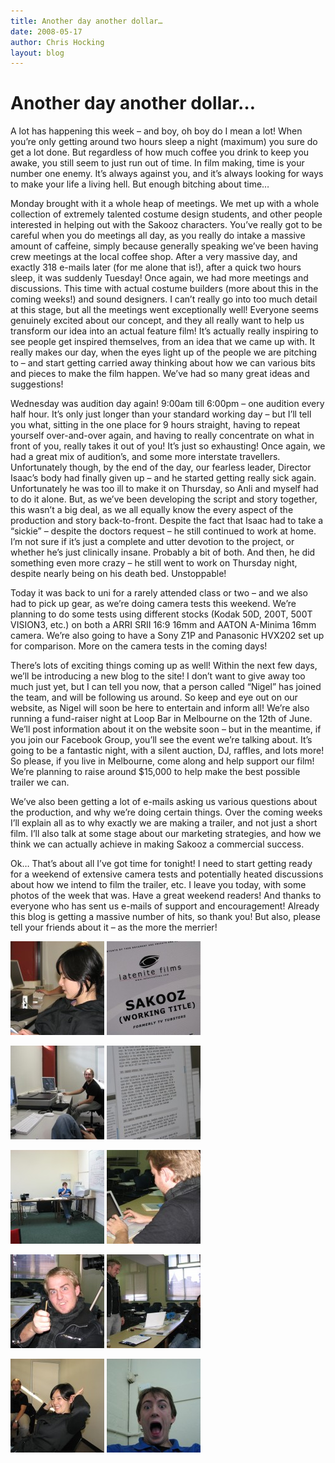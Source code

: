 ```yaml
---
title: Another day another dollar…
date: 2008-05-17
author: Chris Hocking
layout: blog
---
```

# Another day another dollar…

A lot has happening this week – and boy, oh boy do I mean a lot! When you’re only getting around two hours sleep a night (maximum) you sure do get a lot done. But regardless of how much coffee you drink to keep you awake, you still seem to just run out of time. In film making, time is your number one enemy. It’s always against you, and it’s always looking for ways to make your life a living hell. But enough bitching about time…

Monday brought with it a whole heap of meetings. We met up with a whole collection of extremely talented costume design students, and other people interested in helping out with the Sakooz characters. You’ve really got to be careful when you do meetings all day, as you really do intake a massive amount of caffeine, simply because generally speaking we’ve been having crew meetings at the local coffee shop. After a very massive day, and exactly 318 e-mails later (for me alone that is!), after a quick two hours sleep, it was suddenly Tuesday! Once again, we had more meetings and discussions. This time with actual costume builders (more about this in the coming weeks!) and sound designers. I can’t really go into too much detail at this stage, but all the meetings went exceptionally well! Everyone seems genuinely excited about our concept, and they all really want to help us transform our idea into an actual feature film! It’s actually really inspiring to see people get inspired themselves, from an idea that we came up with. It really makes our day, when the eyes light up of the people we are pitching to – and start getting carried away thinking about how we can various bits and pieces to make the film happen. We’ve had so many great ideas and suggestions!

Wednesday was audition day again! 9:00am till 6:00pm – one audition every half hour. It’s only just longer than your standard working day – but I’ll tell you what, sitting in the one place for 9 hours straight, having to repeat yourself over-and-over again, and having to really concentrate on what in front of you, really takes it out of you! It’s just so exhausting! Once again, we had a great mix of audition’s, and some more interstate travellers. Unfortunately though, by the end of the day, our fearless leader, Director Isaac’s body had finally given up – and he started getting really sick again. Unfortunately he was too ill to make it on Thursday, so Anli and myself had to do it alone. But, as we’ve been developing the script and story together, this wasn’t a big deal, as we all equally know the every aspect of the production and story back-to-front. Despite the fact that Isaac had to take a “sickie” – despite the doctors request – he still continued to work at home. I’m not sure if it’s just a complete and utter devotion to the project, or whether he’s just clinically insane. Probably a bit of both. And then, he did something even more crazy – he still went to work on Thursday night, despite nearly being on his death bed. Unstoppable!

Today it was back to uni for a rarely attended class or two – and we also had to pick up gear, as we’re doing camera tests this weekend. We’re planning to do some tests using different stocks (Kodak 50D, 200T, 500T VISION3, etc.) on both a ARRI SRII 16:9 16mm and AATON A-Minima 16mm camera. We’re also going to have a Sony Z1P and Panasonic HVX202 set up for comparison. More on the camera tests in the coming days!

There’s lots of exciting things coming up as well! Within the next few days, we’ll be introducing a new blog to the site! I don’t want to give away too much just yet, but I can tell you now, that a person called “Nigel” has joined the team, and will be following us around. So keep and eye out on our website, as Nigel will soon be here to entertain and inform all! We’re also running a fund-raiser night at Loop Bar in Melbourne on the 12th of June. We’ll post information about it on the website soon – but in the meantime, if you join our Facebook Group, you’ll see the event we’re talking about. It’s going to be a fantastic night, with a silent auction, DJ, raffles, and lots more! So please, if you live in Melbourne, come along and help support our film! We’re planning to raise around $15,000 to help make the best possible trailer we can.

We’ve also been getting a lot of e-mails asking us various questions about the production, and why we’re doing certain things. Over the coming weeks I’ll explain all as to why exactly we are making a trailer, and not just a short film. I’ll also talk at some stage about our marketing strategies, and how we think we can actually achieve in making Sakooz a commercial success.

Ok… That’s about all I’ve got time for tonight! I need to start getting ready for a weekend of extensive camera tests and potentially heated discussions about how we intend to film the trailer, etc. I leave you today, with some photos of the week that was. Have a great weekend readers! And thanks to everyone who has sent us e-mails of support and encouragement! Already this blog is getting a massive number of hits, so thank you! But also, please tell your friends about it – as the more the merrier!

[![Sakooz Auditions](/static/blog/2008-05-sakooz_auditions_15may2008_01-150x150.jpg "Sakooz Auditions")](/static/blog/2008-05-sakooz_auditions_15may2008_01.jpg) [![Sakooz Auditions](/static/blog/2008-05-sakooz_auditions_15may2008_02-150x150.jpg "Sakooz Auditions")](/static/blog/2008-05-sakooz_auditions_15may2008_02.jpg)

[![Sakooz Auditions](/static/blog/2008-05-sakooz_auditions_15may2008_03-150x150.jpg "Sakooz Auditions")](/static/blog/2008-05-sakooz_auditions_15may2008_03.jpg) [![Sakooz Auditions](/static/blog/2008-05-sakooz_auditions_15may2008_04-150x150.jpg "Sakooz Auditions")](/static/blog/2008-05-sakooz_auditions_15may2008_04.jpg)

[![Sakooz Auditions](/static/blog/2008-05-sakooz_auditions_15may2008_05-150x150.jpg "Sakooz Auditions")](/static/blog/2008-05-sakooz_auditions_15may2008_05.jpg) [![Sakooz Auditions](/static/blog/2008-05-sakooz_auditions_15may2008_06-150x150.jpg "Sakooz Auditions")](/static/blog/2008-05-sakooz_auditions_15may2008_06.jpg)

[![Sakooz Auditions](/static/blog/2008-05-sakooz_auditions_15may2008_07-150x150.jpg "Sakooz Auditions")](/static/blog/2008-05-sakooz_auditions_15may2008_07.jpg) [![Sakooz Auditions](/static/blog/2008-05-sakooz_auditions_15may2008_08-150x150.jpg "Sakooz Auditions")](/static/blog/2008-05-sakooz_auditions_15may2008_08.jpg)

[![Sakooz Auditions](/static/blog/2008-05-sakooz_auditions_15may2008_09-150x150.jpg "Sakooz Auditions")](/static/blog/2008-05-sakooz_auditions_15may2008_09.jpg) [![Sakooz Auditions](/static/blog/2008-05-sakooz_auditions_15may2008_10-150x150.jpg "Sakooz Auditions")](/static/blog/2008-05-sakooz_auditions_15may2008_10.jpg)